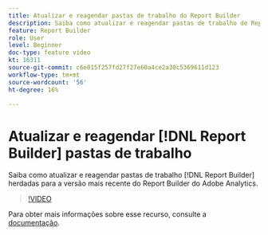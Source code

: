 ```yaml
---
title: Atualizar e reagendar pastas de trabalho do Report Builder
description: Saiba como atualizar e reagendar pastas de trabalho de Report Builder herdadas para a versão mais recente do Report Builder do Adobe Analytics.
feature: Report Builder
role: User
level: Beginner
doc-type: feature video
kt: 16311
source-git-commit: c6e015f257fd27f27e60a4ce2a30c5369611d123
workflow-type: tm+mt
source-wordcount: '56'
ht-degree: 16%

---
```


# Atualizar e reagendar [!DNL Report Builder] pastas de trabalho

Saiba como atualizar e reagendar pastas de trabalho [!DNL Report Builder] herdadas para a versão mais recente do Report Builder do Adobe Analytics.

>[!VIDEO](https://video.tv.adobe.com/v/3446187/?quality=12&learn=on&captions=por_br)

Para obter mais informações sobre esse recurso, consulte a [documentação](https://experienceleague.adobe.com/pt-br/docs/analytics/analyze/report-builder/home).
